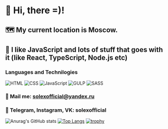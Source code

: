 # 👋 Hi, there =)!
## 🗺 My current location is Moscow.
## 🎯 I like JavaScript and lots of stuff that goes with it (like React, TypeScript, Node.js etc)
### Languages and Technilogies
![HTML](https://img.shields.io/badge/-HTML-090909?style=for-the-badge&logo=html5)
![CSS](https://img.shields.io/badge/-CSS-090909?style=for-the-badge&logo=css3)
![JavaScript](https://img.shields.io/badge/-JavaScript-090909?style=for-the-badge&logo=javascript)
![GULP](https://img.shields.io/badge/-Gulp-090909?style=for-the-badge&logo=gulp)
![SASS](https://img.shields.io/badge/-preprocessors_SCSS_&_SASS-090909?style=for-the-badge&logo=sass)

### 📩  Mail me: solexofficial@yandex.ru
### 💬 Telegram, Instagram, VK: solexofficial

![Anurag's GitHub stats](https://github-readme-stats.vercel.app/api?username=Solexofficial&show_icons=true&theme=radical) [![Top Langs](https://github-readme-stats.vercel.app/api/top-langs/?username=solexofficial&layout=compact&theme=radical)](https://github.com/anuraghazra/github-readme-stats)
[![trophy](https://github-profile-trophy.vercel.app/?username=solexofficial&theme=onedark)](https://github.com/ryo-ma/github-profile-trophy)



<!--
**Solexofficial/Solexofficial** is a ✨ _special_ ✨ repository because its `README.md` (this file) appears on your GitHub profile.

Here are some ideas to get you started:

- 🔭 I’m currently working on ...
- 🌱 I’m currently learning ...
- 👯 I’m looking to collaborate on ...
- 🤔 I’m looking for help with ...
- 💬 Ask me about ...
- 📫 How to reach me: ...
- 😄 Pronouns: ...
- ⚡ Fun fact: ...
-->
